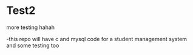 # Test2
more testing hahah  

-this repo will have c and mysql code for a student management system<br>
and some testing too
